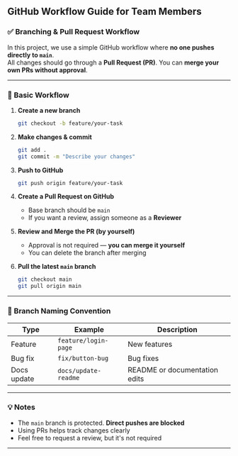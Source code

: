 ## GitHub Workflow Guide for Team Members

### ✅ Branching & Pull Request Workflow

In this project, we use a simple GitHub workflow where **no one pushes directly to `main`**.  
All changes should go through a **Pull Request (PR)**. You can **merge your own PRs without approval**.

---

### 🔧 Basic Workflow

1. **Create a new branch**
   ```bash
   git checkout -b feature/your-task
   ```

2. **Make changes & commit**
   ```bash
   git add .
   git commit -m "Describe your changes"
   ```

3. **Push to GitHub**
   ```bash
   git push origin feature/your-task
   ```

4. **Create a Pull Request on GitHub**
   - Base branch should be `main`
   - If you want a review, assign someone as a **Reviewer**

5. **Review and Merge the PR (by yourself)**
   - Approval is not required — **you can merge it yourself**
   - You can delete the branch after merging

6. **Pull the latest `main` branch**
   ```bash
   git checkout main
   git pull origin main
   ```

---

### 📌 Branch Naming Convention

| Type        | Example                   | Description                    |
|-------------|---------------------------|--------------------------------|
| Feature     | `feature/login-page`      | New features                   |
| Bug fix     | `fix/button-bug`          | Bug fixes                      |
| Docs update | `docs/update-readme`      | README or documentation edits  |

---

### 💡 Notes

- The `main` branch is protected. **Direct pushes are blocked**
- Using PRs helps track changes clearly
- Feel free to request a review, but it's not required

---
